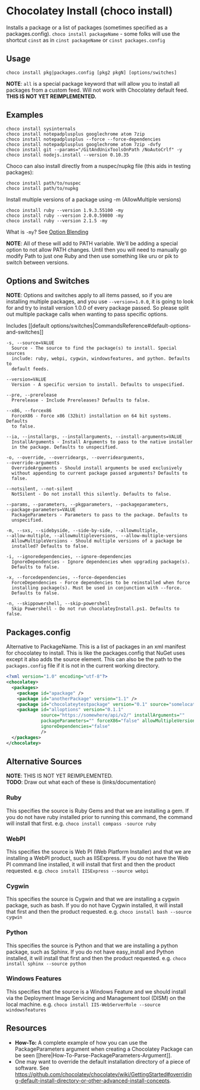 # Chocolatey Install (choco install)
Installs a package or a list of packages (sometimes specified as a
 packages.config).
`choco install packageName` - some folks will use the shortcut `cinst` as in `cinst packageName` or `cinst packages.config`

## Usage

    choco install pkg|packages.config [pkg2 pkgN] [options/switches]

**NOTE**: `all` is a special package keyword that will allow you to install
 all packages from a custom feed. Will not work with Chocolatey default
 feed. **THIS IS NOT YET REIMPLEMENTED.**

## Examples

    choco install sysinternals
    choco install notepadplusplus googlechrome atom 7zip
    choco install notepadplusplus --force --force-dependencies
    choco install notepadplusplus googlechrome atom 7zip -dvfy
    choco install git --params="/GitAndUnixToolsOnPath /NoAutoCrlf" -y
    choco install nodejs.install --version 0.10.35

Choco can also install directly from a nuspec/nupkg file (this aids in
 testing packages):

    choco install path/to/nuspec
    choco install path/to/nupkg

Install multiple versions of a package using -m (AllowMultiple versions)

    choco install ruby --version 1.9.3.55100 -my
    choco install ruby --version 2.0.0.59800 -my
    choco install ruby --version 2.1.5 -my

What is `-my`? See [Option Blending](https://github.com/chocolatey/choco/wiki/CommandsReference#how-to-pass-options--switches)

**NOTE**: All of these will add to PATH variable. We'll be adding a special
 option to not allow PATH changes. Until then you will need to manually
 go modify Path to just one Ruby and then use something like uru or pik
 to switch between versions.

## Options and Switches

**NOTE**: Options and switches apply to all items passed, so if you are installing multiple packages, and you use `--version=1.0.0`, it is going to look for and try to install version 1.0.0 of every package passed. So please split out multiple package calls when wanting to pass specific options.


Includes [[default options/switches|CommandsReference#default-options-and-switches]]

```
-s, --source=VALUE
  Source - The source to find the package(s) to install. Special sources
  include: ruby, webpi, cygwin, windowsfeatures, and python. Defaults to
  default feeds.

--version=VALUE
  Version - A specific version to install. Defaults to unspecified.

--pre, --prerelease
  Prerelease - Include Prereleases? Defaults to false.

--x86, --forcex86
  ForceX86 - Force x86 (32bit) installation on 64 bit systems. Defaults
  to false.

--ia, --installargs, --installarguments, --install-arguments=VALUE
  InstallArguments - Install Arguments to pass to the native installer
  in the package. Defaults to unspecified.

-o, --override, --overrideargs, --overridearguments,
--override-arguments
  OverrideArguments - Should install arguments be used exclusively
  without appending to current package passed arguments? Defaults to
  false.

--notsilent, --not-silent
  NotSilent - Do not install this silently. Defaults to false.

--params, --parameters, --pkgparameters, --packageparameters,
--package-parameters=VALUE
  PackageParameters - Parameters to pass to the package. Defaults to
  unspecified.

-m, --sxs, --sidebyside, --side-by-side, --allowmultiple,
--allow-multiple, --allowmultipleversions, --allow-multiple-versions
  AllowMultipleVersions - Should multiple versions of a package be
  installed? Defaults to false.

-i, --ignoredependencies, --ignore-dependencies
  IgnoreDependencies - Ignore dependencies when upgrading package(s).
  Defaults to false.

-x, --forcedependencies, --force-dependencies
  ForceDependencies - Force dependencies to be reinstalled when force
  installing package(s). Must be used in conjunction with --force.
  Defaults to false.

-n, --skippowershell, --skip-powershell
  Skip Powershell - Do not run chocolateyInstall.ps1. Defaults to false.
```

## Packages.config
Alternative to PackageName. This is a list of packages in an xml manifest for chocolatey to install.  This is like the packages.config that NuGet uses except it also adds the source element. This can also be the path to the `packages.config` file if it is not in the current working directory.

```xml
<?xml version="1.0" encoding="utf-8"?>
<chocolatey>
  <packages>
    <package id="apackage" />
    <package id="anotherPackage" version="1.1" />
    <package id="chocolateytestpackage" version="0.1" source="somelocation" />
    <package id="alloptions" version="0.1.1"
             source="https://somewhere/api/v2/" installArguments=""
             packageParameters="" forceX86="false" allowMultipleVersions="false"
             ignoreDependencies="false"
             />
  </packages>
</chocolatey>
```

## Alternative Sources
**NOTE**: THIS IS NOT YET REIMPLEMENTED.  
**TODO**: Draw out what each of these is (links/documentation)

### Ruby
This specifies the source is Ruby Gems and that we are installing a gem.
If you do not have ruby installed prior to running this command, the
command will install that first.
e.g. `choco install compass -source ruby`

### WebPI
This specifies the source is Web PI (Web Platform Installer) and that we
are installing a WebPI product, such as IISExpress. If you do not have
the Web PI command line installed, it will install that first and then
the product requested.
e.g. `choco install IISExpress --source webpi`

### Cygwin
This specifies the source is Cygwin and that we are installing a cygwin
package, such as bash. If you do not have Cygwin installed, it will
install that first and then the product requested.
e.g. `choco install bash --source cygwin`

### Python
This specifies the source is Python and that we are installing a python
package, such as Sphinx. If you do not have easy_install and Python
installed, it will install that first and then the product requested.
e.g. `choco install sphinx --source python`

### Windows Features
This specifies that the source is a Windows Feature and we should
install via the Deployment Image Servicing and Management tool (DISM) on
the local machine.
e.g. `choco install IIS-WebServerRole --source windowsfeatures`

## Resources

 - **How-To:** A complete example of how you can use the PackageParameters argument when creating a Chocolatey Package can be seen [[here|How-To-Parse-PackageParameters-Argument]].
 - One may want to override the default installation directory of a piece of software. See https://github.com/chocolatey/chocolatey/wiki/GettingStarted#overriding-default-install-directory-or-other-advanced-install-concepts.
